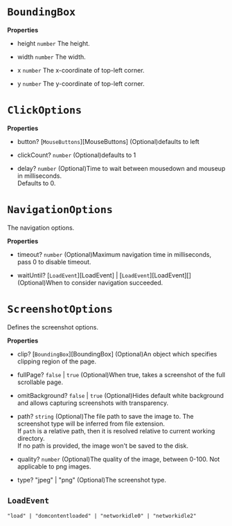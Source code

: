 # `BoundingBox`

**Properties**

-   height `number` The height.


-   width `number` The width.


-   x `number` The x-coordinate of top-left corner.


-   y `number` The y-coordinate of top-left corner.

# `ClickOptions`

**Properties**

-   button? [`MouseButtons`][MouseButtons] (Optional)defaults to left


-   clickCount? `number` (Optional)defaults to 1


-   delay? `number` (Optional)Time to wait between mousedown and mouseup in milliseconds.  
      Defaults to 0.

# `NavigationOptions`

The navigation options.

**Properties**

-   timeout? `number` (Optional)Maximum navigation time in milliseconds, pass 0 to disable timeout.


-   waitUntil? [`LoadEvent`][LoadEvent] \| [`LoadEvent`][LoadEvent]\[] (Optional)When to consider navigation succeeded.

# `ScreenshotOptions`

Defines the screenshot options.

**Properties**

-   clip? [`BoundingBox`][BoundingBox] (Optional)An object which specifies clipping region of the page.


-   fullPage? `false` \| `true` (Optional)When true, takes a screenshot of the full scrollable page.


-   omitBackground? `false` \| `true` (Optional)Hides default white background and allows capturing screenshots with transparency.


-   path? `string` (Optional)The file path to save the image to. The screenshot type will be inferred from file extension.  
      If `path` is a relative path, then it is resolved relative to current working directory.  
      If no path is provided, the image won't be saved to the disk.


-   quality? `number` (Optional)The quality of the image, between 0-100. Not applicable to png images.


-   type? "jpeg" \| "png" (Optional)The screenshot type.

## `LoadEvent`

    "load" | "domcontentloaded" | "networkidle0" | "networkidle2"
